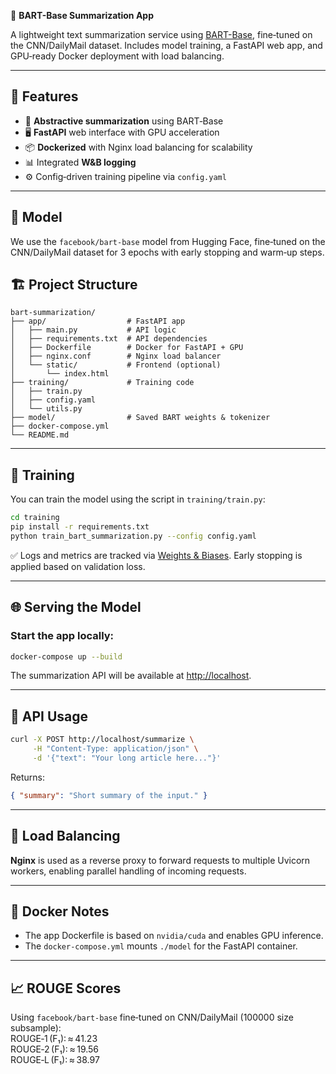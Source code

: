 📰 **BART-Base Summarization App**

A lightweight text summarization service using [BART-Base](https://huggingface.co/facebook/bart-base), fine‑tuned on the CNN/DailyMail dataset. Includes model training, a FastAPI web app, and GPU‑ready Docker deployment with load balancing.

---

## 🚀 Features

* 🔎 **Abstractive summarization** using BART‑Base
* 🖥️ **FastAPI** web interface with GPU acceleration
* 📦 **Dockerized** with Nginx load balancing for scalability
* 📊 Integrated **W\&B logging**
* ⚙️ Config‑driven training pipeline via `config.yaml`

---

## 🧠 Model

We use the `facebook/bart-base` model from Hugging Face, fine‑tuned on the CNN/DailyMail dataset for 3 epochs with early stopping and warm‑up steps.

## 🏗️ Project Structure

```
bart-summarization/
├── app/                  # FastAPI app
│   ├── main.py           # API logic
│   ├── requirements.txt  # API dependencies
│   ├── Dockerfile        # Docker for FastAPI + GPU
│   ├── nginx.conf        # Nginx load balancer
│   └── static/           # Frontend (optional)
│       └── index.html
├── training/             # Training code
│   ├── train.py
│   ├── config.yaml
│   └── utils.py
├── model/                # Saved BART weights & tokenizer
├── docker-compose.yml
└── README.md
```

---

## 🧪 Training

You can train the model using the script in `training/train.py`:

```bash
cd training
pip install -r requirements.txt
python train_bart_summarization.py --config config.yaml
```

✅ Logs and metrics are tracked via [Weights & Biases](https://wandb.ai/). Early stopping is applied based on validation loss.

---

## 🌐 Serving the Model

### Start the app locally:

```bash
docker-compose up --build
```

The summarization API will be available at [http://localhost](http://localhost).

---

## 📩 API Usage

```bash
curl -X POST http://localhost/summarize \
     -H "Content-Type: application/json" \
     -d '{"text": "Your long article here..."}'
```

Returns:

```json
{ "summary": "Short summary of the input." }
```

---

## 🧊 Load Balancing

**Nginx** is used as a reverse proxy to forward requests to multiple Uvicorn workers, enabling parallel handling of incoming requests.

---

## 🐳 Docker Notes

* The app Dockerfile is based on `nvidia/cuda` and enables GPU inference.
* The `docker-compose.yml` mounts `./model` for the FastAPI container.

---

## 📈 ROUGE Scores

Using `facebook/bart-base` fine‑tuned on CNN/DailyMail (100000 size subsample): <br>
ROUGE‑1 (F₁): ≈ 41.23 <br>
ROUGE‑2 (F₁): ≈ 19.56 <br>
ROUGE‑L (F₁): ≈ 38.97 <br>
